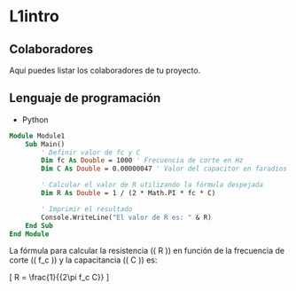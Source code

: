 # L1intro

## Colaboradores

Aquí puedes listar los colaboradores de tu proyecto.

## Lenguaje de programación

- Python

``` vb
Module Module1
    Sub Main()
        ' Definir valor de fc y C
        Dim fc As Double = 1000 ' Frecuencia de corte en Hz
        Dim C As Double = 0.00000047 ' Valor del capacitor en faradios (470uF)

        ' Calcular el valor de R utilizando la fórmula despejada
        Dim R As Double = 1 / (2 * Math.PI * fc * C)

        ' Imprimir el resultado
        Console.WriteLine("El valor de R es: " & R)
    End Sub
End Module
```

La fórmula para calcular la resistencia (\( R \)) en función de la frecuencia de corte (\( f_c \)) y la capacitancia (\( C \)) es:

\[
R = \frac{1}{{2\pi f_c C}}
\]
